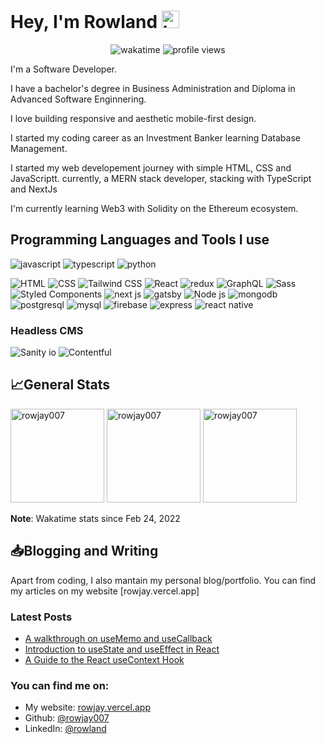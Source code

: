 <!-- <img src="./banner.png" /> -->

# Hey, I'm Rowland <img src="https://user-images.githubusercontent.com/1303154/88677602-1635ba80-d120-11ea-84d8-d263ba5fc3c0.gif" width="28px" alt="hi">

<p align="center">
  <img alt="wakatime" src="https://wakatime.com/badge/user/3cbe3c90-aefe-4b06-9cbe-bb590e0a7e56.svg" />
  <img alt="profile views" src="https://komarev.com/ghpvc/?username=sergiobarria&color=FAC151" />
</p>

I'm a Software Developer.

I have a bachelor's degree in Business Administration and Diploma in Advanced Software Enginnering.

I love building responsive and aesthetic mobile-first design.

I started my coding career as an Investment Banker learning Database Management.

I started my web developement journey with simple HTML, CSS and JavaScriptt. currently, a MERN stack developer, stacking with TypeScript and NextJs

I'm currently learning Web3 with Solidity on the Ethereum ecosystem.

## Programming Languages and Tools I use

<p>
  <img alt="javascript" src="https://img.shields.io/badge/-Javascript-F0DB4F?style=for-the-badge&labelColor=black&logo=javascript&logoColor=F0DB4F" />
  <img alt="typescript" src="https://img.shields.io/badge/-Typescript-007acc?style=for-the-badge&labelColor=black&logo=typescript&logoColor=007acc" />
  <img alt="python" src="https://img.shields.io/badge/-python-3674A7?style=for-the-badge&labelColor=black&logo=python&logoColor=3674A7" />
 </p>

<p>
  <img alt="HTML" src="https://img.shields.io/badge/-html-E54C22?style=flat-square&logo=html5&logoColor=white" />
  <img alt="CSS" src="https://img.shields.io/badge/-css-1672B7?style=flat-square&logo=css3&logoColor=white" />
  <img alt="Tailwind CSS" src="https://img.shields.io/badge/-tailwind-18BAB9?style=flat-square&logo=tailwindcss&logoColor=white" />
  <img alt="React" src="https://img.shields.io/badge/-React-45b8d8?style=flat-square&logo=react&logoColor=white" />
  <img alt="redux" src="https://img.shields.io/badge/-Redux-764ABC?style=flat-square&logo=redux&logoColor=white" />
  <img alt="GraphQL" src="https://img.shields.io/badge/-GraphQL-E10098?style=flat-square&logo=graphql&logoColor=white" />
  <img alt="Sass" src="https://img.shields.io/badge/-Sass-CC6699?style=flat-square&logo=sass&logoColor=white" />
  <img alt="Styled Components" src="https://img.shields.io/badge/-Styled_Components-db7092?style=flat-square&logo=styled-components&logoColor=white" />
  <img alt="next js" src="https://img.shields.io/badge/-Next-000000?style=flat-square&logo=next.js&logoColor=white" />
  <img alt="gatsby" src="https://img.shields.io/badge/-Gatsby-533885?style=flat-square&logo=gatsby&logoColor=white" />
  <img alt="Node js" src="https://img.shields.io/badge/-Nodejs-3C873A?style=flat-square&logo=node.js&logoColor=white" />
  <img alt="mongodb" src="https://img.shields.io/badge/-MongoDB-14AA52?style=flat-square&logo=mongodb&logoColor=white" />
  <img alt="postgresql" src="https://img.shields.io/badge/-PostgreSQL-316192?style=flat-square&logo=postgresql&logoColor=white" />
  <img alt="mysql" src="https://img.shields.io/badge/-MySQL-00000F?style=flat-square&logo=mysql&logoColor=white" />
  <img alt="firebase" src="https://img.shields.io/badge/-firebase-FFCB2D?style=flat-square&logo=firebase&logoColor=white" />
  <img alt="express" src="https://img.shields.io/badge/-Express.js-404D59?style=flat-square&logo=express&logoColor=white" />
  <img alt="react native" src="https://img.shields.io/badge/-React_Native-20232A?style=flat-square&logo=react&logoColor=white" />
</p>

### Headless CMS

<p>
  <img alt="Sanity io" src="https://img.shields.io/badge/-sanity-E9544F?style=for-the-badge&logoColor=white" />
   <img alt="Contentful" src="https://img.shields.io/badge/-contentful-F3DF21?style=for-the-badge&logoColor=white" />
</p>

## :chart_with_upwards_trend:General Stats

<div>
  <img height="150" src="https://github-readme-stats.vercel.app/api?username=rowjay007&theme=gotham&show_icons=true" alt="rowjay007" />

  <img height="150" src="https://github-readme-stats.vercel.app/api/top-langs/?username=rowjay007&layout=compact&theme=gotham&langs_count=6" alt="rowjay007" alt="sergiobarria" />

  <img height="150" src="https://github-readme-stats.vercel.app/api/wakatime?username=@Adimoha&layout=compact&theme=gotham&langs_count=6&v=2" alt="rowjay007" />
</div>

**Note**: Wakatime stats since Feb 24, 2022

## :inbox_tray:Blogging and Writing

Apart from coding, I also mantain my personal blog/portfolio. You can find my articles on my website [rowjay.vercel.app]

### Latest Posts

<!-- BLOG-POST-LIST:START -->
- [A walkthrough on useMemo and useCallback](https://rowjay.vercel.app/blog/a-walkthrough-on-usememo-and-usecallback)
- [Introduction to useState and useEffect in React](https://rowjay.vercel.app/blog/introduction-to-usestate-and-useeffect-in-react)
- [A Guide to the React useContext Hook](https://rowjay.vercel.app/blog/a-guide-to-the-react-usecontext-hook)
<!-- BLOG-POST-LIST:END -->

### You can find me on:

- My website: [rowjay.vercel.app](https://www.rowjay.vercel.app/)
- Github: [@rowjay007](https://github.com/rowjay007)
- LinkedIn: [@rowland](https://www.linkedin.com/feed/?trk=guest_homepage-basic_nav-header-signin)
